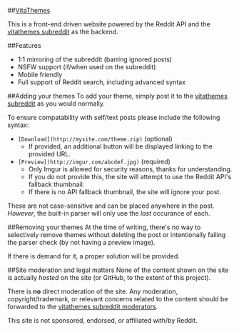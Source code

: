 ##[VitaThemes](//repod.github.io/vitathemes)

This is a front-end driven website powered by the Reddit API and the [vitathemes subreddit](//reddit.com/r/vitathemes) as the backend.

##Features
 - 1:1 mirroring of the subreddit (barring ignored posts)
 - NSFW support (if/when used on the subreddit)
 - Mobile friendly
 - Full support of Reddit search, including advanced syntax

##Adding your themes
To add your theme, simply post it to the [vitathemes subreddit](//reddit.com/r/vitathemes) as you would normally.

To ensure compatability with self/text posts please include the following syntax:
- `[Download](http://mysite.com/theme.zip)` (optional)
  - If provided, an additional button will be displayed linking to the provided URL.
- `[Preview](http://imgur.com/abcdef.jpg)` (required)
  - Only Imgur is allowed for security reasons, thanks for understanding.
  - If you do not provide this, the site will attempt to use the Reddit API's fallback thumbnail.
  - If there is no API fallback thumbnail, the site will ignore your post.

These are not case-sensitive and can be placed anywhere in the post.    
*However*, the built-in parser will only use the *last* occurance of each.

##Removing your themes
At the time of writing, there's no way to selectively remove themes without deleting the post or intentionally failing the parser check (by not having a preview image).

If there is demand for it, a proper solution will be provided.

##Site moderation and legal matters
None of the content shown on the site is actually *hosted* on the site (or GitHub, to the extent of this project).

There is **no** direct moderation of the site. Any moderation, copyright/trademark, or relevant concerns related to the content should be forwarded to the [vitathemes subreddit moderators](https://www.reddit.com/message/compose?to=%2Fr%2Fvitathemes).

This site is not sponsored, endorsed, or affiliated with/by Reddit.
